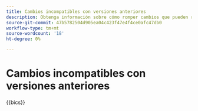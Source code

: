 ```yaml
---
title: Cambios incompatibles con versiones anteriores
description: Obtenga información sobre cómo romper cambios que pueden requerir actualizaciones en el código personalizado o la extensión.
source-git-commit: 47b5782504d905ea04c423f47e4f4ce0afc47db0
workflow-type: tm+mt
source-wordcount: '18'
ht-degree: 0%

---
```



# Cambios incompatibles con versiones anteriores

{{bics}}

